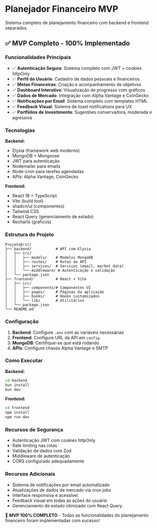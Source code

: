 # Planejador Financeiro MVP

Sistema completo de planejamento financeiro com backend e frontend separados.

## ✅ MVP Completo - 100% Implementado

### Funcionalidades Principais

- ✅ **Autenticação Segura**: Sistema completo com JWT + cookies httpOnly
- ✅ **Perfil do Usuário**: Cadastro de dados pessoais e financeiros
- ✅ **Metas Financeiras**: Criação e acompanhamento de objetivos
- ✅ **Dashboard Interativo**: Visualização de progresso com gráficos
- ✅ **Dados de Mercado**: Integração com Alpha Vantage e CoinGecko
- ✅ **Notificações por Email**: Sistema completo com templates HTML
- ✅ **Feedback Visual**: Sistema de toast notifications para UX
- ✅ **Portfólios de Investimento**: Sugestões conservadora, moderada e agressiva

### Tecnologias

**Backend:**
- Elysia (framework web moderno)
- MongoDB + Mongoose
- JWT para autenticação
- Nodemailer para emails
- Node-cron para tarefas agendadas
- APIs: Alpha Vantage, CoinGecko

**Frontend:**
- React 18 + TypeScript
- Vite (build tool)
- shadcn/ui (componentes)
- Tailwind CSS
- React Query (gerenciamento de estado)
- Recharts (gráficos)

### Estrutura do Projeto

```
ProjetoEric/
├── backend/           # API com Elysia
│   ├── src/
│   │   ├── models/    # Modelos MongoDB
│   │   ├── routes/    # Rotas da API
│   │   ├── services/  # Serviços (email, market data)
│   │   └── middleware/ # Autenticação e validação
│   └── package.json
├── frontend/          # React + Vite
│   ├── src/
│   │   ├── components/# Componentes UI
│   │   ├── pages/     # Páginas da aplicação
│   │   ├── hooks/     # Hooks customizados
│   │   └── lib/       # Utilitários
│   └── package.json
└── README.md
```

### Configuração

1. **Backend**: Configure `.env` com as variáveis necessárias
2. **Frontend**: Configure URL da API em `config`
3. **MongoDB**: Certifique-se que está rodando
4. **APIs**: Configure chaves Alpha Vantage e SMTP

### Como Executar

**Backend:**
```bash
cd backend
bun install
bun dev
```

**Frontend:**
```bash
cd frontend
npm install
npm run dev
```

### Recursos de Segurança

- Autenticação JWT com cookies httpOnly
- Rate limiting nas rotas
- Validação de dados com Zod
- Middleware de autenticação
- CORS configurado adequadamente

### Recursos Adicionais

- Sistema de notificações por email automatizado
- Atualizações de dados de mercado via cron jobs
- Interface responsiva e acessível
- Feedback visual em todas as ações do usuário
- Gerenciamento de estado otimizado com React Query

🎉 **MVP 100% COMPLETO** - Todas as funcionalidades do planejamento financeiro foram implementadas com sucesso!